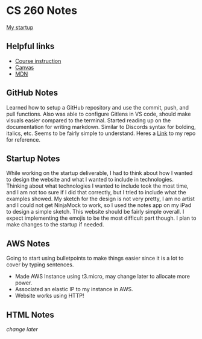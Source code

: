 # CS 260 Notes

[My startup](https://simon.cs260.click)

## Helpful links

- [Course instruction](https://github.com/webprogramming260)
- [Canvas](https://byu.instructure.com)
- [MDN](https://developer.mozilla.org)

## GitHub Notes

Learned how to setup a GitHub repository and use the commit, push, and pull functions. Also was able to configure Gitlens in VS code, should make visuals easier compared to the terminal. Started reading up on the documentation for writing markdown. Similar to Discords syntax for bolding, italics, etc. Seems to be fairly simple to understand. Heres a [Link](https://github.com/JagarJaguar/startup) to my repo for reference.

## Startup Notes

While working on the startup deliverable, I had to think about how I wanted to design the website and what I wanted to include in technologies. Thinking about what technologies I wanted to include took the most time, and I am not too sure if I did that correctly, but I tried to include what the examples showed. My sketch for the design is not very pretty, I am no artist and I could not get NinjaMock to work, so I used the notes app on my iPad to design a simple sketch. This website should be fairly simple overall. I expect implementing the emojis to be the most difficult part though. I plan to make changes to the startup if needed.

## AWS Notes

Going to start using bulletpoints to make things easier since it is a lot to cover by typing sentences.
- Made AWS Instance using t3.micro, may change later to allocate more power.
- Associated an elastic IP to my instance in AWS.
- Website works using HTTP!

## HTML Notes

*change later*
